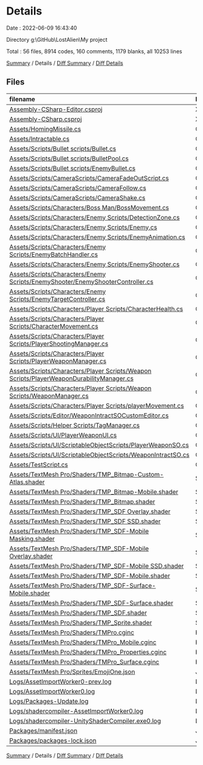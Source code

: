 # Details

Date : 2022-06-09 16:43:40

Directory g:\GitHub\LostAlien\My project

Total : 56 files,  8914 codes, 160 comments, 1179 blanks, all 10253 lines

[Summary](results.md) / Details / [Diff Summary](diff.md) / [Diff Details](diff-details.md)

## Files
| filename | language | code | comment | blank | total |
| :--- | :--- | ---: | ---: | ---: | ---: |
| [Assembly-CSharp-Editor.csproj](/Assembly-CSharp-Editor.csproj) | XML | 834 | 7 | 1 | 842 |
| [Assembly-CSharp.csproj](/Assembly-CSharp.csproj) | XML | 838 | 7 | 1 | 846 |
| [Assets/HomingMissile.cs](/Assets/HomingMissile.cs) | C# | 66 | 0 | 20 | 86 |
| [Assets/Intractable.cs](/Assets/Intractable.cs) | C# | 13 | 0 | 6 | 19 |
| [Assets/Scripts/Bullet scripts/Bullet.cs](/Assets/Scripts/Bullet%20scripts/Bullet.cs) | C# | 104 | 8 | 20 | 132 |
| [Assets/Scripts/Bullet scripts/BulletPool.cs](/Assets/Scripts/Bullet%20scripts/BulletPool.cs) | C# | 126 | 0 | 21 | 147 |
| [Assets/Scripts/Bullet scripts/EnemyBullet.cs](/Assets/Scripts/Bullet%20scripts/EnemyBullet.cs) | C# | 78 | 0 | 20 | 98 |
| [Assets/Scripts/CameraScripts/CameraFadeOutScript.cs](/Assets/Scripts/CameraScripts/CameraFadeOutScript.cs) | C# | 67 | 0 | 12 | 79 |
| [Assets/Scripts/CameraScripts/CameraFollow.cs](/Assets/Scripts/CameraScripts/CameraFollow.cs) | C# | 48 | 0 | 6 | 54 |
| [Assets/Scripts/CameraScripts/CameraShake.cs](/Assets/Scripts/CameraScripts/CameraShake.cs) | C# | 35 | 31 | 39 | 105 |
| [Assets/Scripts/Characters/Boss Man/BossMovement.cs](/Assets/Scripts/Characters/Boss%20Man/BossMovement.cs) | C# | 148 | 0 | 36 | 184 |
| [Assets/Scripts/Characters/Enemy Scripts/DetectionZone.cs](/Assets/Scripts/Characters/Enemy%20Scripts/DetectionZone.cs) | C# | 25 | 0 | 7 | 32 |
| [Assets/Scripts/Characters/Enemy Scripts/Enemy.cs](/Assets/Scripts/Characters/Enemy%20Scripts/Enemy.cs) | C# | 160 | 1 | 32 | 193 |
| [Assets/Scripts/Characters/Enemy Scripts/EnemyAnimation.cs](/Assets/Scripts/Characters/Enemy%20Scripts/EnemyAnimation.cs) | C# | 35 | 0 | 8 | 43 |
| [Assets/Scripts/Characters/Enemy Scripts/EnemyBatchHandler.cs](/Assets/Scripts/Characters/Enemy%20Scripts/EnemyBatchHandler.cs) | C# | 82 | 0 | 15 | 97 |
| [Assets/Scripts/Characters/Enemy Scripts/EnemyShooter.cs](/Assets/Scripts/Characters/Enemy%20Scripts/EnemyShooter.cs) | C# | 144 | 0 | 38 | 182 |
| [Assets/Scripts/Characters/Enemy Scripts/EnemyShooter/EnemyShooterController.cs](/Assets/Scripts/Characters/Enemy%20Scripts/EnemyShooter/EnemyShooterController.cs) | C# | 123 | 1 | 30 | 154 |
| [Assets/Scripts/Characters/Enemy Scripts/EnemyTargetController.cs](/Assets/Scripts/Characters/Enemy%20Scripts/EnemyTargetController.cs) | C# | 45 | 0 | 9 | 54 |
| [Assets/Scripts/Characters/Player Scripts/CharacterHealth.cs](/Assets/Scripts/Characters/Player%20Scripts/CharacterHealth.cs) | C# | 61 | 0 | 11 | 72 |
| [Assets/Scripts/Characters/Player Scripts/CharacterMovement.cs](/Assets/Scripts/Characters/Player%20Scripts/CharacterMovement.cs) | C# | 42 | 0 | 4 | 46 |
| [Assets/Scripts/Characters/Player Scripts/PlayerShootingManager.cs](/Assets/Scripts/Characters/Player%20Scripts/PlayerShootingManager.cs) | C# | 45 | 0 | 10 | 55 |
| [Assets/Scripts/Characters/Player Scripts/PlayerWeaponManager.cs](/Assets/Scripts/Characters/Player%20Scripts/PlayerWeaponManager.cs) | C# | 114 | 2 | 18 | 134 |
| [Assets/Scripts/Characters/Player Scripts/Weapon Scripts/PlayerWeaponDurabilityManager.cs](/Assets/Scripts/Characters/Player%20Scripts/Weapon%20Scripts/PlayerWeaponDurabilityManager.cs) | C# | 31 | 0 | 4 | 35 |
| [Assets/Scripts/Characters/Player Scripts/Weapon Scripts/WeaponManager.cs](/Assets/Scripts/Characters/Player%20Scripts/Weapon%20Scripts/WeaponManager.cs) | C# | 25 | 0 | 3 | 28 |
| [Assets/Scripts/Characters/Player Scripts/playerMovement.cs](/Assets/Scripts/Characters/Player%20Scripts/playerMovement.cs) | C# | 110 | 1 | 15 | 126 |
| [Assets/Scripts/Editor/WeaponIntractSOCustomEditor.cs](/Assets/Scripts/Editor/WeaponIntractSOCustomEditor.cs) | C# | 41 | 18 | 13 | 72 |
| [Assets/Scripts/Helper Scripts/TagManager.cs](/Assets/Scripts/Helper%20Scripts/TagManager.cs) | C# | 29 | 0 | 15 | 44 |
| [Assets/Scripts/UI/PlayerWeaponUI.cs](/Assets/Scripts/UI/PlayerWeaponUI.cs) | C# | 62 | 1 | 14 | 77 |
| [Assets/Scripts/UI/ScriptableObjectScripts/PlayerWeaponSO.cs](/Assets/Scripts/UI/ScriptableObjectScripts/PlayerWeaponSO.cs) | C# | 21 | 0 | 4 | 25 |
| [Assets/Scripts/UI/ScriptableObjectScripts/WeaponIntractSO.cs](/Assets/Scripts/UI/ScriptableObjectScripts/WeaponIntractSO.cs) | C# | 12 | 0 | 9 | 21 |
| [Assets/TestScript.cs](/Assets/TestScript.cs) | C# | 27 | 1 | 6 | 34 |
| [Assets/TextMesh Pro/Shaders/TMP_Bitmap-Custom-Atlas.shader](/Assets/TextMesh%20Pro/Shaders/TMP_Bitmap-Custom-Atlas.shader) | ShaderLab | 109 | 2 | 33 | 144 |
| [Assets/TextMesh Pro/Shaders/TMP_Bitmap-Mobile.shader](/Assets/TextMesh%20Pro/Shaders/TMP_Bitmap-Mobile.shader) | ShaderLab | 112 | 3 | 31 | 146 |
| [Assets/TextMesh Pro/Shaders/TMP_Bitmap.shader](/Assets/TextMesh%20Pro/Shaders/TMP_Bitmap.shader) | ShaderLab | 109 | 2 | 33 | 144 |
| [Assets/TextMesh Pro/Shaders/TMP_SDF Overlay.shader](/Assets/TextMesh%20Pro/Shaders/TMP_SDF%20Overlay.shader) | ShaderLab | 243 | 4 | 71 | 318 |
| [Assets/TextMesh Pro/Shaders/TMP_SDF SSD.shader](/Assets/TextMesh%20Pro/Shaders/TMP_SDF%20SSD.shader) | ShaderLab | 241 | 4 | 66 | 311 |
| [Assets/TextMesh Pro/Shaders/TMP_SDF-Mobile Masking.shader](/Assets/TextMesh%20Pro/Shaders/TMP_SDF-Mobile%20Masking.shader) | ShaderLab | 188 | 10 | 50 | 248 |
| [Assets/TextMesh Pro/Shaders/TMP_SDF-Mobile Overlay.shader](/Assets/TextMesh%20Pro/Shaders/TMP_SDF-Mobile%20Overlay.shader) | ShaderLab | 183 | 8 | 50 | 241 |
| [Assets/TextMesh Pro/Shaders/TMP_SDF-Mobile SSD.shader](/Assets/TextMesh%20Pro/Shaders/TMP_SDF-Mobile%20SSD.shader) | ShaderLab | 82 | 4 | 21 | 107 |
| [Assets/TextMesh Pro/Shaders/TMP_SDF-Mobile.shader](/Assets/TextMesh%20Pro/Shaders/TMP_SDF-Mobile.shader) | ShaderLab | 183 | 8 | 50 | 241 |
| [Assets/TextMesh Pro/Shaders/TMP_SDF-Surface-Mobile.shader](/Assets/TextMesh%20Pro/Shaders/TMP_SDF-Surface-Mobile.shader) | ShaderLab | 103 | 8 | 28 | 139 |
| [Assets/TextMesh Pro/Shaders/TMP_SDF-Surface.shader](/Assets/TextMesh%20Pro/Shaders/TMP_SDF-Surface.shader) | ShaderLab | 122 | 4 | 33 | 159 |
| [Assets/TextMesh Pro/Shaders/TMP_SDF.shader](/Assets/TextMesh%20Pro/Shaders/TMP_SDF.shader) | ShaderLab | 243 | 4 | 71 | 318 |
| [Assets/TextMesh Pro/Shaders/TMP_Sprite.shader](/Assets/TextMesh%20Pro/Shaders/TMP_Sprite.shader) | ShaderLab | 97 | 0 | 20 | 117 |
| [Assets/TextMesh Pro/Shaders/TMPro.cginc](/Assets/TextMesh%20Pro/Shaders/TMPro.cginc) | HLSL | 63 | 2 | 20 | 85 |
| [Assets/TextMesh Pro/Shaders/TMPro_Mobile.cginc](/Assets/TextMesh%20Pro/Shaders/TMPro_Mobile.cginc) | HLSL | 122 | 2 | 34 | 158 |
| [Assets/TextMesh Pro/Shaders/TMPro_Properties.cginc](/Assets/TextMesh%20Pro/Shaders/TMPro_Properties.cginc) | HLSL | 62 | 10 | 14 | 86 |
| [Assets/TextMesh Pro/Shaders/TMPro_Surface.cginc](/Assets/TextMesh%20Pro/Shaders/TMPro_Surface.cginc) | HLSL | 76 | 7 | 19 | 102 |
| [Assets/TextMesh Pro/Sprites/EmojiOne.json](/Assets/TextMesh%20Pro/Sprites/EmojiOne.json) | JSON | 155 | 0 | 2 | 157 |
| [Logs/AssetImportWorker0-prev.log](/Logs/AssetImportWorker0-prev.log) | Log | 766 | 0 | 26 | 792 |
| [Logs/AssetImportWorker0.log](/Logs/AssetImportWorker0.log) | Log | 1,467 | 0 | 50 | 1,517 |
| [Logs/Packages-Update.log](/Logs/Packages-Update.log) | Log | 47 | 0 | 4 | 51 |
| [Logs/shadercompiler-AssetImportWorker0.log](/Logs/shadercompiler-AssetImportWorker0.log) | Log | 2 | 0 | 2 | 4 |
| [Logs/shadercompiler-UnityShaderCompiler.exe0.log](/Logs/shadercompiler-UnityShaderCompiler.exe0.log) | Log | 2 | 0 | 2 | 4 |
| [Packages/manifest.json](/Packages/manifest.json) | JSON | 53 | 0 | 1 | 54 |
| [Packages/packages-lock.json](/Packages/packages-lock.json) | JSON | 493 | 0 | 1 | 494 |

[Summary](results.md) / Details / [Diff Summary](diff.md) / [Diff Details](diff-details.md)
